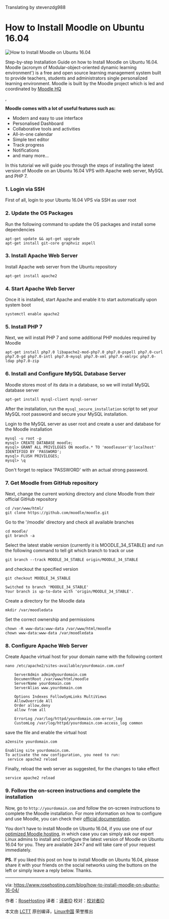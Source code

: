 Translating by stevenzdg988

How to Install Moodle on Ubuntu 16.04
======
![How to Install Moodle on Ubuntu 16.04][1]

Step-by-step Installation Guide on how to Install Moodle on Ubuntu 16.04. Moodle (acronym of Modular-object-oriented dynamic learning environment') is a free and open source learning management system built to provide teachers, students and administrators single personalized learning environment. Moodle is built by the Moodle project which is led and coordinated by [Moodle HQ][2]

,

**Moodle comes with a lot of useful features such as:**

  * Modern and easy to use interface
  * Personalised Dashboard
  * Collaborative tools and activities
  * All-in-one calendar
  * Simple text editor
  * Track progress
  * Notifications
  * and many more…



In this tutorial we will guide you through the steps of installing the latest version of Moodle on an Ubuntu 16.04 VPS with Apache web server, MySQL and PHP 7.

### 1. Login via SSH

First of all, login to your Ubuntu 16.04 VPS via SSH as user root

### 2. Update the OS Packages

Run the following command to update the OS packages and install some dependencies
```
apt-get update && apt-get upgrade
apt-get install git-core graphviz aspell
```

### 3. Install Apache Web Server

Install Apache web server from the Ubuntu repository
```
apt-get install apache2
```

### 4. Start Apache Web Server

Once it is installed, start Apache and enable it to start automatically upon system boot
```
systemctl enable apache2
```

### 5. Install PHP 7

Next, we will install PHP 7 and some additional PHP modules required by Moodle
```
apt-get install php7.0 libapache2-mod-php7.0 php7.0-pspell php7.0-curl php7.0-gd php7.0-intl php7.0-mysql php7.0-xml php7.0-xmlrpc php7.0-ldap php7.0-zip
```

### 6. Install and Configure MySQL Database Server

Moodle stores most of its data in a database, so we will install MySQL database server
```
apt-get install mysql-client mysql-server
```

After the installation, run the `mysql_secure_installation` script to set your MySQL root password and secure your MySQL installation.

Login to the MySQL server as user root and create a user and database for the Moodle installation
```
mysql -u root -p
mysql> CREATE DATABASE moodle;
mysql> GRANT ALL PRIVILEGES ON moodle.* TO 'moodleuser'@'localhost' IDENTIFIED BY 'PASSWORD';
mysql> FLUSH PRIVILEGES;
mysql> \q
```

Don't forget to replace 'PASSWORD' with an actual strong password.

### 7. Get Moodle from GitHub repository

Next, change the current working directory and clone Moodle from their official GitHub repository
```
cd /var/www/html/
git clone https://github.com/moodle/moodle.git
```

Go to the '/moodle' directory and check all available branches
```
cd moodle/
git branch -a
```

Select the latest stable version (currently it is MOODLE_34_STABLE) and run the following command to tell git which branch to track or use
```
git branch --track MOODLE_34_STABLE origin/MOODLE_34_STABLE
```

and checkout the specified version
```
git checkout MOODLE_34_STABLE

Switched to branch 'MOODLE_34_STABLE'
Your branch is up-to-date with 'origin/MOODLE_34_STABLE'.
```

Create a directory for the Moodle data
```
mkdir /var/moodledata
```

Set the correct ownership and permissions
```
chown -R www-data:www-data /var/www/html/moodle
chown www-data:www-data /var/moodledata
```

### 8. Configure Apache Web Server

Create Apache virtual host for your domain name with the following content
```
nano /etc/apache2/sites-available/yourdomain.com.conf

 	ServerAdmin admin@yourdomain.com
 	DocumentRoot /var/www/html/moodle
 	ServerName yourdomain.com
 	ServerAlias www.yourdomain.com

	Options Indexes FollowSymLinks MultiViews
	AllowOverride All
	Order allow,deny
	allow from all

 	ErrorLog /var/log/httpd/yourdomain.com-error_log
 	CustomLog /var/log/httpd/yourdomain.com-access_log common

```

save the file and enable the virtual host
```
a2ensite yourdomain.com

Enabling site yourdomain.com.
To activate the new configuration, you need to run:
 service apache2 reload
```

Finally, reload the web server as suggested, for the changes to take effect
```
service apache2 reload
```

### 9. Follow the on-screen instructions and complete the installation

Now, go to `http://yourdomain.com` and follow the on-screen instructions to complete the Moodle installation. For more information on how to configure and use Moodle, you can check their [official documentation][4].

You don't have to install Moodle on Ubuntu 16.04, if you use one of our [optimized Moodle hosting][5], in which case you can simply ask our expert Linux admins to install and configure the latest version of Moodle on Ubuntu 16.04 for you. They are available 24×7 and will take care of your request immediately.

**PS.** If you liked this post on how to install Moodle on Ubuntu 16.04, please share it with your friends on the social networks using the buttons on the left or simply leave a reply below. Thanks.

--------------------------------------------------------------------------------

via: https://www.rosehosting.com/blog/how-to-install-moodle-on-ubuntu-16-04/

作者：[RoseHosting][a]
译者：[译者ID](https://github.com/译者ID)
校对：[校对者ID](https://github.com/校对者ID)

本文由 [LCTT](https://github.com/LCTT/TranslateProject) 原创编译，[Linux中国](https://linux.cn/) 荣誉推出

[a]:https://www.rosehosting.com
[1]:https://www.rosehosting.com/blog/wp-content/uploads/2017/12/How-to-Install-Moodle-on-Ubuntu-16.04.jpg
[2]:https://moodle.com/hq
[3]:https://www.rosehosting.com/cdn-cgi/l/email-protection
[4]:https://docs.moodle.org/34/en/Main_page
[5]:https://www.rosehosting.com/moodle-hosting.html
